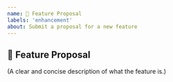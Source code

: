 ```yaml
---
name: 🚀 Feature Proposal
labels: 'enhancement'
about: Submit a proposal for a new feature
---
```


## 🚀 Feature Proposal

(A clear and concise description of what the feature is.)
